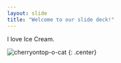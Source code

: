 ```yaml
---
layout: slide
title: "Welcome to our slide deck!"
---
```


I love Ice Cream.

![cherryontop-o-cat](https://octodex.github.com/images/cherryontop-o-cat.png)
{: .center}
